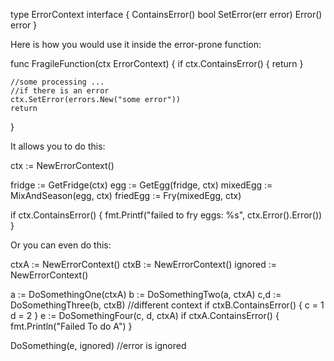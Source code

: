type ErrorContext interface {
    ContainsError() bool
    SetError(err error)
    Error() error
}

Here is how you would use it inside the error-prone function:

func FragileFunction(ctx ErrorContext) {
    if ctx.ContainsError() {
        return
    }

    //some processing ...
    //if there is an error
    ctx.SetError(errors.New("some error"))  
    return
}


It allows you to do this:

ctx := NewErrorContext()

fridge := GetFridge(ctx)
egg := GetEgg(fridge, ctx) 
mixedEgg := MixAndSeason(egg, ctx)
friedEgg := Fry(mixedEgg, ctx)

if ctx.ContainsError() {
    fmt.Printf("failed to fry eggs: %s", ctx.Error().Error())
}

Or you can even do this:

ctxA := NewErrorContext()
ctxB := NewErrorContext()
ignored := NewErrorContext()

a := DoSomethingOne(ctxA)
b := DoSomethingTwo(a, ctxA)
c,d := DoSomethingThree(b, ctxB) //different context
if ctxB.ContainsError() {
   c = 1
   d = 2
}
e := DoSomethingFour(c, d, ctxA)
if ctxA.ContainsError() {
    fmt.Println("Failed To do A")
}

DoSomething(e, ignored) //error is ignored